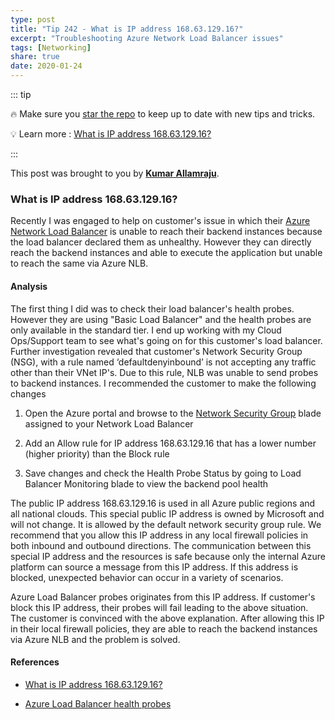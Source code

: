 ```yaml
---
type: post
title: "Tip 242 - What is IP address 168.63.129.16?"
excerpt: "Troubleshooting Azure Network Load Balancer issues"
tags: [Networking]
share: true
date: 2020-01-24
---
```



::: tip

:fire: Make sure you [star the repo](https://github.com/Microsoft/AzureTipsAndTricks?WT.mc_id=azure-azuredevtips-azureappsdev) to keep up to date with new tips and tricks.

:bulb: Learn more :  [What is IP address 168.63.129.16?](https://docs.microsoft.com/en-us/azure/virtual-network/what-is-ip-address-168-63-129-16?WT.mc_id=docs-azuredevtips-azureappsdev)

:::

This post was brought to you by **[Kumar Allamraju](https://twitter.com/kumarallamraju)**.

### What is IP address 168.63.129.16?

Recently I was engaged to help on customer's issue in which their [Azure Network Load Balancer](https://docs.microsoft.com/en-us/azure/load-balancer/load-balancer-overview/?WT.mc_id=docs-azuredevtips-azureappsdev) is unable to reach their backend instances because the load balancer declared them as  unhealthy. However they can directly reach the backend instances and able to execute the application but unable to reach the same via Azure NLB.

#### Analysis

The first thing I did was to check their load balancer's health probes. However they are using "Basic Load Balancer" and the health probes are only available in the standard tier. I end up working with my Cloud Ops/Support team to see what's going on for this customer's load balancer. Further investigation revealed that customer's Network Security Group (NSG), with a rule named ‘defaultdenyinbound’ is not accepting any traffic other than their VNet IP's. Due to this rule, NLB was unable to send probes to backend instances. I recommended the customer to make the following changes


1. Open the Azure portal and browse to the [Network Security Group](https://docs.microsoft.com/en-us/azure/virtual-network/security-overview) blade assigned to your Network Load Balancer

2. Add an Allow rule for IP address 168.63.129.16 that has a lower number (higher priority) than the Block rule

3. Save changes and check the Health Probe Status by going to Load Balancer Monitoring blade to view the backend pool health

The public IP address 168.63.129.16 is used in all Azure public regions and all national clouds. This special public IP address is owned by Microsoft and will not change. It is allowed by the default network security group rule. We recommend that you allow this IP address in any local firewall policies in both inbound and outbound directions. The communication between this special IP address and the resources is safe because only the internal Azure platform can source a message from this IP address. If this address is blocked, unexpected behavior can occur in a variety of scenarios.


Azure Load Balancer probes  originates from this IP address. If customer's block this IP address, their probes will fail leading to the above situation. The customer is convinced with the above explanation. After allowing this IP in their local firewall policies, they are able to reach the backend instances via Azure NLB and the problem is solved.


#### References

* [What is IP address 168.63.129.16?](https://docs.microsoft.com/en-us/azure/virtual-network/what-is-ip-address-168-63-129-16?WT.mc_id=docs-azuredevtips-azureappsdev)

* [Azure Load Balancer health probes ](https://docs.microsoft.com/en-us/azure/load-balancer/load-balancer-custom-probe-overview/?WT.mc_id=docs-azuredevtips-azureappsdev)
















